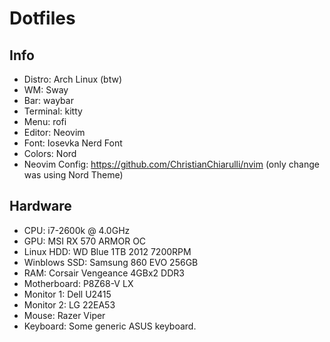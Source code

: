 # Dotfiles

## Info
- Distro: Arch Linux (btw)
- WM: Sway
- Bar: waybar
- Terminal: kitty
- Menu: rofi
- Editor: Neovim
- Font: Iosevka Nerd Font
- Colors: Nord
- Neovim Config: https://github.com/ChristianChiarulli/nvim (only change was using Nord Theme)

## Hardware
- CPU: i7-2600k @ 4.0GHz
- GPU: MSI RX 570 ARMOR OC
- Linux HDD: WD Blue 1TB 2012 7200RPM
- Winblows SSD: Samsung 860 EVO 256GB
- RAM: Corsair Vengeance 4GBx2 DDR3
- Motherboard: P8Z68-V LX
- Monitor 1: Dell U2415
- Monitor 2: LG 22EA53
- Mouse: Razer Viper
- Keyboard: Some generic ASUS keyboard.
